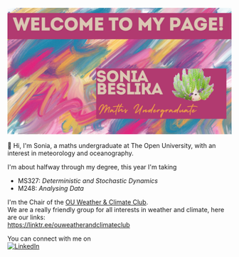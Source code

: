 <img src='/welcome-banner.png' alt="banner"></img>

:wave: Hi, I'm Sonia, a maths undergraduate at The Open University, with an interest in meteorology and oceanography.

I'm about halfway through my degree, this year I'm taking
- MS327: *Deterministic and Stochastic Dynamics*
- M248: *Analysing Data*

I'm the Chair of the [OU Weather & Climate Club](https://www.oustudents.com/organisation/6545/). <br/>
We are a really friendly group for all interests in weather and climate, here are our links: <br/>
https://linktr.ee/ouweatherandclimateclub


You can connect with me on <br/>
[![LinkedIn](https://img.shields.io/badge/linkedin-%230077B5.svg?style=for-the-badge&logo=linkedin&logoColor=white)](www.linkedin.com/in/sonia-beslika-845b41289)
<!--
**sonia-beslika/sonia-beslika** is a ✨ _special_ ✨ repository because its `README.md` (this file) appears on your GitHub profile.

Here are some ideas to get you started:

- 🔭 I’m currently working on ...
- 🌱 I’m currently learning ...
- 👯 I’m looking to collaborate on ...
- 🤔 I’m looking for help with ...
- 💬 Ask me about ...
- 📫 How to reach me: ...
- 😄 Pronouns: ...
- ⚡ Fun fact: ...
-->
